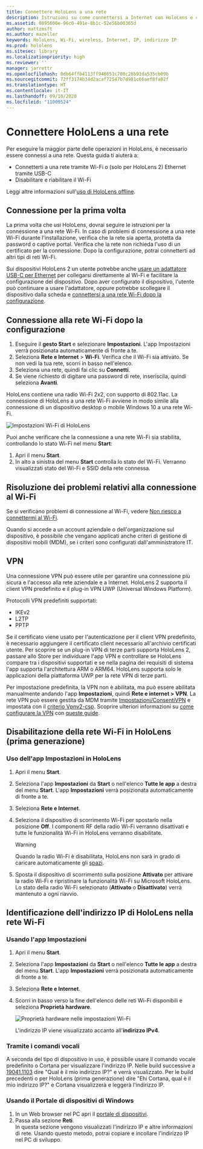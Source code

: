 ```yaml
---
title: Connettere HoloLens a una rete
description: Istruzioni su come connettersi a Internet con HoloLens e come identificare l'indirizzo IP del dispositivo.
ms.assetid: 0895606e-96c0-491e-8b1c-52e56b00365d
author: mattzmsft
ms.author: mazeller
keywords: HoloLens, Wi-Fi, wireless, Internet, IP, indirizzo IP
ms.prod: hololens
ms.sitesec: library
ms.localizationpriority: high
ms.reviewer: ''
manager: jarrettr
ms.openlocfilehash: 0db64ffb4113ff948651c708c28b91da535cb09b
ms.sourcegitcommit: 72ff3174b34d2acaf72547b7d981c66aef8fa82f
ms.translationtype: HT
ms.contentlocale: it-IT
ms.lasthandoff: 09/10/2020
ms.locfileid: "11009524"
---
```

# Connettere HoloLens a una rete

Per eseguire la maggior parte delle operazioni in HoloLens, è necessario essere connessi a una rete. Questa guida ti aiuterà a:

- Connetterti a una rete tramite Wi-Fi o (solo per HoloLens 2) Ethernet tramite USB-C
- Disabilitare e riabilitare il Wi-Fi

Leggi altre informazioni sull'[uso di HoloLens offline](hololens-offline.md).

## Connessione per la prima volta

La prima volta che usi HoloLens, dovrai seguire le istruzioni per la connessione a una rete Wi-Fi. In caso di problemi di connessione a una rete Wi-Fi durante l'installazione, verifica che la rete sia aperta, protetta da password o captive portal. Verifica che la rete non richieda l'uso di un certificato per la connessione. Dopo la configurazione, potrai connetterti ad altri tipi di reti Wi-Fi.

Sui dispositivi HoloLens 2 un utente potrebbe anche [usare un adattatore USB-C per Ethernet](hololens-connect-devices.md#hololens-2-connect-usb-c-devices) per collegarsi direttamente al Wi-Fi e facilitare la configurazione del dispositivo. Dopo aver configurato il dispositivo, l'utente può continuare a usare l'adattatore, oppure potrebbe scollegare il dispositivo dalla scheda e [connettersi a una rete Wi-Fi dopo la configurazione](hololens-network.md#connecting-to-wi-fi-after-setup). 

## Connessione alla rete Wi-Fi dopo la configurazione

1. Eseguire il **gesto Start** e selezionare **Impostazioni**. L'app Impostazioni verrà posizionata automaticamente di fronte a te.
1. Seleziona **Rete e Internet** > **Wi-Fi**. Verifica che il Wi-Fi sia attivato. Se non vedi la tua rete, scorri in basso nell'elenco.
1. Seleziona una rete, quindi fai clic su **Connetti**.
1. Se viene richiesto di digitare una password di rete, inseriscila, quindi seleziona **Avanti**.

HoloLens contiene una radio Wi-Fi 2x2, con supporto di 802.11ac. La connessione di HoloLens a una rete Wi-Fi avviene in modo simile alla connessione di un dispositivo desktop o mobile Windows 10 a una rete Wi-Fi.

![Impostazioni Wi-Fi di HoloLens](./images/wifi-hololens-600px.jpg)

Puoi anche verificare che la connessione a una rete Wi-Fi sia stabilita, controllando lo stato Wi-Fi nel menu **Start**:

1. Apri il menu **Start**.
1. In alto a sinistra del menu **Start** controlla lo stato del Wi-Fi. Verranno visualizzati stato del Wi-Fi e SSID della rete connessa.

## Risoluzione dei problemi relativi alla connessione al Wi-Fi

Se si verificano problemi di connessione al Wi-Fi, vedere [Non riesco a connettermi al Wi-Fi](./hololens-faq.md#i-cant-connect-to-wi-fi).

Quando si accede a un account aziendale o dell'organizzazione sul dispositivo, è possibile che vengano applicati anche criteri di gestione di dispositivi mobili (MDM), se i criteri sono configurati dall'amministratore IT.

## VPN
Una connessione VPN può essere utile per garantire una connessione più sicura e l'accesso alla rete aziendale e a Internet. HoloLens 2 supporta il client VPN predefinito e il plug-in VPN UWP (Universal Windows Platform). 

Protocolli VPN predefiniti supportati:
- IKEv2
- L2TP
- PPTP

Se il certificato viene usato per l'autenticazione per il client VPN predefinito, è necessario aggiungere il certificato client necessario all'archivio certificati utente. Per scoprire se un plug-in VPN di terze parti supporta HoloLens 2, passare allo Store per individuare l'app VPN e controllare se HoloLens compare tra i dispositivi supportati e se nella pagina dei requisiti di sistema l'app supporta l'architettura ARM o ARM64. HoloLens supporta solo le applicazioni della piattaforma UWP per la rete VPN di terze parti.

Per impostazione predefinita, la VPN non è abilitata, ma può essere abilitata manualmente andando l'app **Impostazioni**, quindi **Rete e internet > VPN**. La rete VPN può essere gestita da MDM tramite [Impostazioni/ConsentiVPN](https://docs.microsoft.com/windows/client-management/mdm/policy-csp-settings#settings-allowvpn) e impostata con il [criterio Vpnv2-csp](https://docs.microsoft.com/windows/client-management/mdm/vpnv2-csp).
Scoprire ulteriori informazioni su [come configurare la VPN](https://support.microsoft.com/help/20510/windows-10-connect-to-vpn) con [queste guide](https://docs.microsoft.com/windows/security/identity-protection/vpn/vpn-guide).  

## Disabilitazione della rete Wi-Fi in HoloLens (prima generazione)

### Uso dell'app Impostazioni in HoloLens

1. Apri il menu **Start**.
1. Seleziona l'app **Impostazioni** da **Start** o nell'elenco **Tutte le app** a destra del menu **Start**. L'app **Impostazioni** verrà posizionata automaticamente di fronte a te.
1. Seleziona **Rete e Internet**.
1. Seleziona il dispositivo di scorrimento Wi-Fi per spostarlo nella posizione **Off**. I componenti RF della radio Wi-Fi verranno disattivati e tutte le funzionalità Wi-Fi in HoloLens verranno disabilitate.

    > [!WARNING]
    > Quando la radio Wi-Fi è disabilitata, HoloLens non sarà in grado di caricare automaticamente gli [spazi](hololens-spaces.md).

1. Sposta il dispositivo di scorrimento sulla posizione **Attivato** per attivare la radio Wi-Fi e ripristinare la funzionalità Wi-Fi su Microsoft HoloLens. Lo stato della radio Wi-Fi selezionato (**Attivato** o **Disattivato**) verrà mantenuto a ogni riavvio.

## Identificazione dell'indirizzo IP di HoloLens nella rete Wi-Fi

### Usando l'app Impostazioni

1. Apri il menu **Start**.
1. Seleziona l'app **Impostazioni** da **Start** o nell'elenco **Tutte le app** a destra del menu **Start**. L'app **Impostazioni** verrà posizionata automaticamente di fronte a te.
1. Seleziona **Rete e Internet**.
1. Scorri in basso verso la fine dell'elenco delle reti Wi-Fi disponibili e seleziona **Proprietà hardware**.

    ![Proprietà hardware nelle impostazioni Wi-Fi](./images/wifi-hololens-hwdetails.jpg)

   L'indirizzo IP viene visualizzato accanto all'**indirizzo IPv4**.

### Tramite i comandi vocali

A seconda del tipo di dispositivo in uso, è possibile usare il comando vocale predefinito o Cortana per visualizzare l'indirizzo IP. Nelle build successive a [19041.1103](hololens-release-notes.md#windows-holographic-version-2004) dire "Qual è il mio indirizzo IP?" e verrà visualizzato. Per le build precedenti o per HoloLens (prima generazione) dire "Ehi Cortana, qual è il mio indirizzo IP?" e Cortana visualizzerà e leggerà l'indirizzo IP.

### Usando il Portale di dispositivi di Windows

1. In un Web browser nel PC apri il [portale di dispositivi](/windows/mixed-reality/using-the-windows-device-portal.md#networking).
1. Passa alla sezione **Reti**.  
   In questa sezione vengono visualizzati l'indirizzo IP e altre informazioni di rete. Usando questo metodo, potrai copiare e incollare l'indirizzo IP nel PC di sviluppo.
